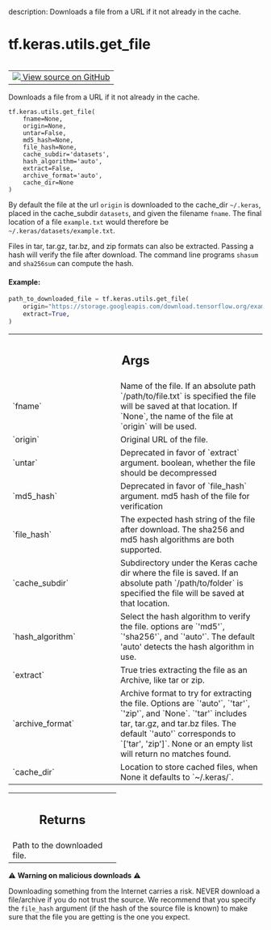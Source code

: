 description: Downloads a file from a URL if it not already in the cache.

<div itemscope itemtype="http://developers.google.com/ReferenceObject">
<meta itemprop="name" content="tf.keras.utils.get_file" />
<meta itemprop="path" content="Stable" />
</div>

# tf.keras.utils.get_file

<!-- Insert buttons and diff -->

<table class="tfo-notebook-buttons tfo-api nocontent" align="left">
<td>
  <a target="_blank" href="https://github.com/keras-team/keras/tree/v2.15.0/keras/utils/data_utils.py#L193-L377">
    <img src="https://www.tensorflow.org/images/GitHub-Mark-32px.png" />
    View source on GitHub
  </a>
</td>
</table>



Downloads a file from a URL if it not already in the cache.


<pre class="devsite-click-to-copy prettyprint lang-py tfo-signature-link">
<code>tf.keras.utils.get_file(
    fname=None,
    origin=None,
    untar=False,
    md5_hash=None,
    file_hash=None,
    cache_subdir=&#x27;datasets&#x27;,
    hash_algorithm=&#x27;auto&#x27;,
    extract=False,
    archive_format=&#x27;auto&#x27;,
    cache_dir=None
)
</code></pre>



<!-- Placeholder for "Used in" -->

By default the file at the url `origin` is downloaded to the
cache_dir `~/.keras`, placed in the cache_subdir `datasets`,
and given the filename `fname`. The final location of a file
`example.txt` would therefore be `~/.keras/datasets/example.txt`.

Files in tar, tar.gz, tar.bz, and zip formats can also be extracted.
Passing a hash will verify the file after download. The command line
programs `shasum` and `sha256sum` can compute the hash.

#### Example:



```python
path_to_downloaded_file = tf.keras.utils.get_file(
    origin="https://storage.googleapis.com/download.tensorflow.org/example_images/flower_photos.tgz",
    extract=True,
)
```

<!-- Tabular view -->
 <table class="responsive fixed orange">
<colgroup><col width="214px"><col></colgroup>
<tr><th colspan="2"><h2 class="add-link">Args</h2></th></tr>

<tr>
<td>
`fname`<a id="fname"></a>
</td>
<td>
Name of the file. If an absolute path `/path/to/file.txt` is
specified the file will be saved at that location. If `None`, the
name of the file at `origin` will be used.
</td>
</tr><tr>
<td>
`origin`<a id="origin"></a>
</td>
<td>
Original URL of the file.
</td>
</tr><tr>
<td>
`untar`<a id="untar"></a>
</td>
<td>
Deprecated in favor of `extract` argument.
boolean, whether the file should be decompressed
</td>
</tr><tr>
<td>
`md5_hash`<a id="md5_hash"></a>
</td>
<td>
Deprecated in favor of `file_hash` argument.
md5 hash of the file for verification
</td>
</tr><tr>
<td>
`file_hash`<a id="file_hash"></a>
</td>
<td>
The expected hash string of the file after download.
The sha256 and md5 hash algorithms are both supported.
</td>
</tr><tr>
<td>
`cache_subdir`<a id="cache_subdir"></a>
</td>
<td>
Subdirectory under the Keras cache dir where the file is
saved. If an absolute path `/path/to/folder` is
specified the file will be saved at that location.
</td>
</tr><tr>
<td>
`hash_algorithm`<a id="hash_algorithm"></a>
</td>
<td>
Select the hash algorithm to verify the file.
options are `'md5'`, `'sha256'`, and `'auto'`.
The default 'auto' detects the hash algorithm in use.
</td>
</tr><tr>
<td>
`extract`<a id="extract"></a>
</td>
<td>
True tries extracting the file as an Archive, like tar or zip.
</td>
</tr><tr>
<td>
`archive_format`<a id="archive_format"></a>
</td>
<td>
Archive format to try for extracting the file.
Options are `'auto'`, `'tar'`, `'zip'`, and `None`.
`'tar'` includes tar, tar.gz, and tar.bz files.
The default `'auto'` corresponds to `['tar', 'zip']`.
None or an empty list will return no matches found.
</td>
</tr><tr>
<td>
`cache_dir`<a id="cache_dir"></a>
</td>
<td>
Location to store cached files, when None it
defaults to `~/.keras/`.
</td>
</tr>
</table>



<!-- Tabular view -->
 <table class="responsive fixed orange">
<colgroup><col width="214px"><col></colgroup>
<tr><th colspan="2"><h2 class="add-link">Returns</h2></th></tr>
<tr class="alt">
<td colspan="2">
Path to the downloaded file.
</td>
</tr>

</table>


⚠️ **Warning on malicious downloads** ⚠️

Downloading something from the Internet carries a risk.
NEVER download a file/archive if you do not trust the source.
We recommend that you specify the `file_hash` argument
(if the hash of the source file is known) to make sure that the file you
are getting is the one you expect.